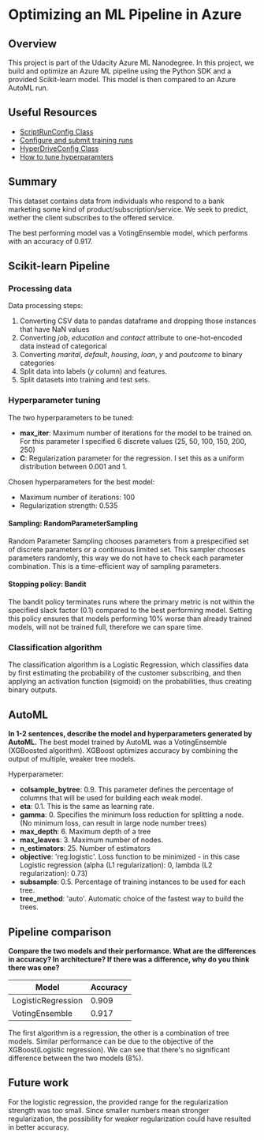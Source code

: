 # Optimizing an ML Pipeline in Azure

## Overview
This project is part of the Udacity Azure ML Nanodegree.
In this project, we build and optimize an Azure ML pipeline using the Python SDK and a provided Scikit-learn model.
This model is then compared to an Azure AutoML run.

## Useful Resources
- [ScriptRunConfig Class](https://docs.microsoft.com/en-us/python/api/azureml-core/azureml.core.scriptrunconfig?view=azure-ml-py)
- [Configure and submit training runs](https://docs.microsoft.com/en-us/azure/machine-learning/how-to-set-up-training-targets)
- [HyperDriveConfig Class](https://docs.microsoft.com/en-us/python/api/azureml-train-core/azureml.train.hyperdrive.hyperdriveconfig?view=azure-ml-py)
- [How to tune hyperparamters](https://docs.microsoft.com/en-us/azure/machine-learning/how-to-tune-hyperparameters)


## Summary
This dataset contains data from individuals who respond to a bank marketing some kind of product/subscription/service. 
We seek to predict, wether the client subscribes to the offered service.

The best performing model vas a VotingEnsemble model, which performs with an accuracy of 0.917.

## Scikit-learn Pipeline
### Processing data
Data processing steps:
1. Converting CSV data to pandas dataframe and dropping those instances that have NaN values
2. Converting *job*, *education* and *contact* attribute to one-hot-encoded data instead of categorical
3. Converting *marital*, *default*, *housing*, *loan*, *y* and *poutcome* to binary categories
4. Split data into labels (*y* column) and features.
5. Split datasets into training and test sets.

### Hyperparameter tuning

The two hyperparameters to be tuned:
- **max_iter**: Maximum number of iterations for the model to be trained on. For this parameter I specified 6 discrete values (25, 50, 100, 150, 200, 250)
- **C**: Regularization parameter for the regression. I set this as a uniform distribution between 0.001 and 1.

Chosen hyperparameters for the best model:
- Maximum number of iterations: 100
- Regularization strength: 0.535

#### Sampling: RandomParameterSampling
Random Parameter Sampling chooses parameters from a prespecified set of discrete parameters or a continuous limited set. This sampler chooses parameters randomly, this way we do not have to check each parameter combination. This is a time-efficient way of sampling parameters.


#### Stopping policy: Bandit
The bandit policy terminates runs where the primary metric is not within the specified slack factor (0.1) compared to the best performing model. Setting this policy ensures that models performing 10% worse than already trained models, will not be trained full, therefore we can spare time.

### Classification algorithm

The classification algorithm is a Logistic Regression, which classifies data by first estimating the probability of the customer subscribing, and then applying an activation function (sigmoid) on the probabilities, thus creating binary outputs.


## AutoML
**In 1-2 sentences, describe the model and hyperparameters generated by AutoML.**
The best model trained by AutoML was a VotingEnsemble (XGBoosted algorithm). XGBoost optimizes accuracy by combining the output of multiple, weaker tree models.

Hyperparameter:
- **colsample_bytree**: 0.9. This parameter defines the percentage of columns that will be used for building each weak model.
- **eta**: 0.1. This is the same as learning rate.
- **gamma**: 0. Specifies the minimum loss reduction for splitting a node. (No minimum loss, can result in large node number trees)
- **max_depth**: 6. Maximum depth of a tree
- **max_leaves**: 3. Maximum number of nodes.
- **n_estimators**: 25. Number of estimators
- **objective**: 'reg:logistic'. Loss function to be minimized - in this case Logistic regression (alpha (L1 regularization): 0, lambda (L2 regularization): 0.73)
- **subsample**: 0.5. Percentage of training instances to be used for each tree.
- **tree_method**: 'auto'. Automatic choice of the fastest way to build the trees.

## Pipeline comparison
**Compare the two models and their performance. What are the differences in accuracy? In architecture? If there was a difference, why do you think there was one?**

|   Model   |   Accuracy   |
|---|---|
|  LogisticRegression  |  0.909  |
|  VotingEnsemble  |  0.917  |

The first algorithm is a regression, the other is a combination of tree models. Similar performance can be due to the objective of the XGBoost(Logistic regression).
We can see that there's no significant difference between the two models (8%).

## Future work

For the logistic regression, the provided range for the regularization strength was too small. Since smaller numbers mean stronger regularization, the possibility for weaker regularization could have resulted in better accuracy.

